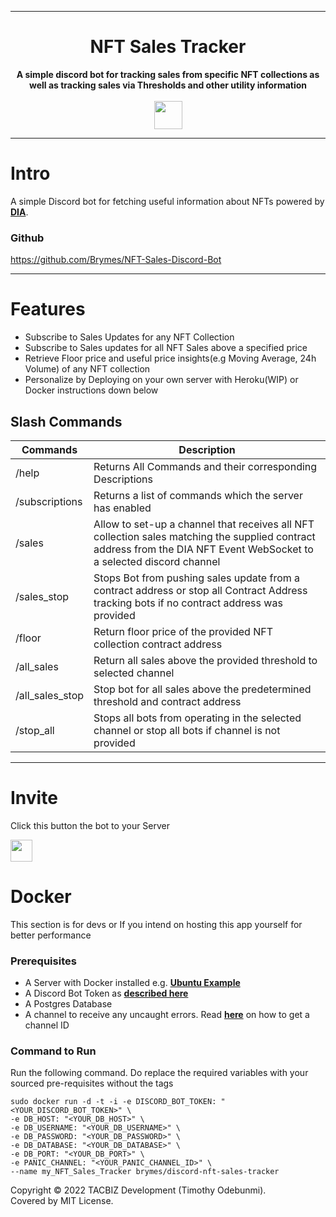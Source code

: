 <div align="center">
    <hr>
    <h1>NFT Sales Tracker</h1>
    <strong>
        A simple discord bot for tracking sales from specific NFT collections as well as tracking sales via Thresholds and other utility information
    </strong><br><br>
    <a href="https://bit.ly/3rDTqSW"><img src="https://img.shields.io/badge/%20-INVITE%20BOT-7F00FF.svg?style=for-the-badge&logo=discord" height="45" /></a>
<br>
</div>



---

# Intro

A simple Discord bot for fetching useful information about NFTs powered by [**DIA**](https://www.diadata.org).

### Github

https://github.com/Brymes/NFT-Sales-Discord-Bot

---

# Features

- Subscribe to Sales Updates for any NFT Collection
- Subscribe to Sales updates for all NFT Sales above a specified price
- Retrieve Floor price and useful price insights(e.g Moving Average, 24h Volume) of any NFT collection
- Personalize by Deploying on your own server with Heroku(WIP) or Docker instructions down below

Slash Commands
---

| Commands        | Description                                                                                                                                                            |
|-----------------|------------------------------------------------------------------------------------------------------------------------------------------------------------------------|
| /help           | Returns All Commands and their corresponding Descriptions                                                                                                              |
| /subscriptions  | Returns a list of commands    which the server has enabled                                                                                                             |
| /sales          | Allow to set-up a channel that receives all NFT collection sales matching the supplied contract address from the DIA NFT Event WebSocket to a selected discord channel | 
| /sales_stop     | Stops Bot from pushing sales update from a contract address or stop all Contract Address tracking bots if no contract address was provided                             |                                                                                                                                                                  |
| /floor          | Return floor price of the provided NFT collection contract address                                                                                                     |
| /all_sales      | Return all sales above the provided threshold to selected channel                                                                                                      |
| /all_sales_stop | Stop bot for all sales above the predetermined threshold and contract address                                                                                          |
| /stop_all       | Stops all bots from operating in the selected channel or stop all bots if channel is not provided                                                                      |

---

# Invite

Click this button the bot to your Server

<a href="https://bit.ly/3rDTqSW"><img src="https://img.shields.io/badge/%20-INVITE%20BOT-7F00FF.svg?style=for-the-badge&logo=discord" height="35" /></a>

# Docker

This section is for devs or If you intend on hosting this app yourself for better performance

### Prerequisites

- A Server with Docker installed e.g. [**Ubuntu Example**](https://docs.docker.com/engine/install/ubuntu/)
- A Discord Bot Token as [**described
  here**](https://github.com/reactiflux/discord-irc/wiki/Creating-a-discord-bot-&-getting-a-token)
- A Postgres Database
- A channel to receive any uncaught errors. Read [**here**](https://turbofuture.com/internet/Discord-Channel-ID) on how
  to get a channel ID

### Command to Run

Run the following command. Do replace the required variables with your sourced pre-requisites without the tags

```
sudo docker run -d -t -i -e DISCORD_BOT_TOKEN: "<YOUR_DISCORD_BOT_TOKEN>" \
-e DB_HOST: "<YOUR_DB_HOST>" \
-e DB_USERNAME: "<YOUR_DB_USERNAME>" \
-e DB_PASSWORD: "<YOUR_DB_PASSWORD>" \
-e DB_DATABASE: "<YOUR_DB_DATABASE>" \
-e DB_PORT: "<YOUR_DB_PORT>" \
-e PANIC_CHANNEL: "<YOUR_PANIC_CHANNEL_ID>" \
--name my_NFT_Sales_Tracker brymes/discord-nft-sales-tracker 
```

Copyright © 2022 TACBIZ Development (Timothy Odebunmi).  
Covered by MIT License.